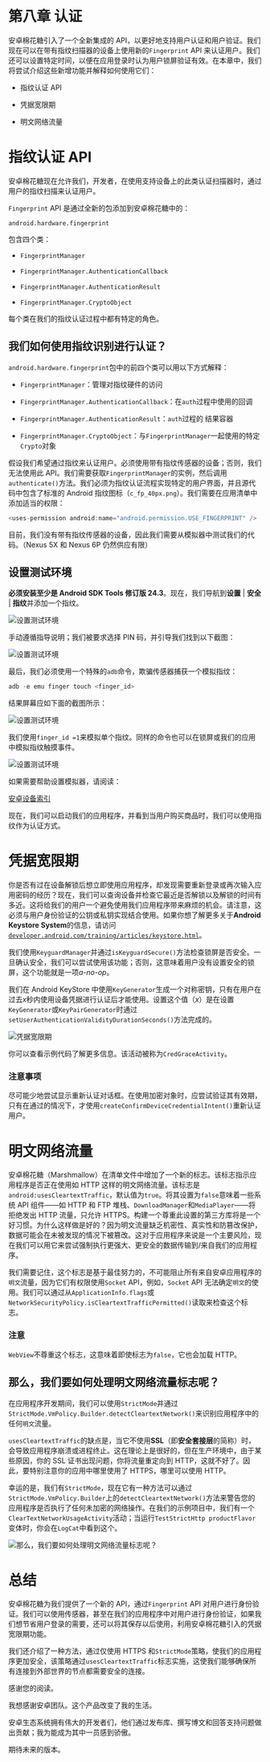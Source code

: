 # 第八章 认证

安卓棉花糖引入了一个全新集成的 API，以更好地支持用户认证和用户验证。我们现在可以在带有指纹扫描器的设备上使用新的`Fingerprint` API 来认证用户。我们还可以设置特定时间，以便在应用登录时认为用户锁屏验证有效。在本章中，我们将尝试介绍这些新增功能并解释如何使用它们：

+   指纹认证 API

+   凭据宽限期

+   明文网络流量

# 指纹认证 API

安卓棉花糖现在允许我们，开发者，在使用支持设备上的此类认证扫描器时，通过用户的指纹扫描来认证用户。

`Fingerprint` API 是通过全新的包添加到安卓棉花糖中的：

`android.hardware.fingerprint`

包含四个类：

+   `FingerprintManager`

+   `FingerprintManager.AuthenticationCallback`

+   `FingerprintManager.AuthenticationResult`

+   `FingerprintManager.CryptoObject`

每个类在我们的指纹认证过程中都有特定的角色。

## 我们如何使用指纹识别进行认证？

`android.hardware.fingerprint`包中的前四个类可以用以下方式解释：

+   `FingerprintManager`：管理对指纹硬件的访问

+   `FingerprintManager.AuthenticationCallback`：在`auth`过程中使用的回调

+   `FingerprintManager.AuthenticationResult`：`auth`过程的 结果容器

+   `FingerprintManager.CryptoObject`：与`FingerprintManager`一起使用的特定`Crypto`对象

假设我们希望通过指纹来认证用户。必须使用带有指纹传感器的设备；否则，我们无法使用此 API。我们需要获取`FingerprintManager`的实例，然后调用`authenticate()`方法。我们必须为指纹认证流程实现特定的用户界面，并且源代码中包含了标准的 Android 指纹图标（`c_fp_40px.png`）。我们需要在应用清单中添加适当的权限：

```kt
<uses-permission android:name="android.permission.USE_FINGERPRINT" />
```

目前，我们没有带有指纹传感器的设备，因此我们需要从模拟器中测试我们的代码。（Nexus 5X 和 Nexus 6P 仍然供应有限）

## 设置测试环境

**必须安装至少是 Android SDK Tools 修订版 24.3**。现在，我们导航到**设置** | **安全** | **指纹**并添加一个指纹。

![设置测试环境](img/00022.jpeg)

手动遵循指导说明；我们被要求选择 PIN 码，并引导我们找到以下截图：

![设置测试环境](img/00023.jpeg)

最后，我们必须使用一个特殊的`adb`命令，欺骗传感器捕获一个模拟指纹：

```kt
adb -e emu finger touch <finger_id>

```

结果屏幕应如下面的截图所示：

![设置测试环境](img/00024.jpeg)

我们使用`finger_id =1`来模拟单个指纹。同样的命令也可以在锁屏或我们的应用中模拟指纹触摸事件。

![设置测试环境](img/00025.jpeg)

如果需要帮助设置模拟器，请阅读：

[安卓设备索引](https://developer.android.com/tools/devices/index.html)

现在，我们可以启动我们的应用程序，并看到当用户购买商品时，我们可以使用指纹作为认证方式。

# 凭据宽限期

你是否有过在设备解锁后想立即使用应用程序，却发现需要重新登录或再次输入应用密码的经历？现在，我们可以查询设备并检查它最近是否解锁以及解锁的时间有多近。这将给我们的用户一个避免使用我们应用程序带来麻烦的机会。请注意，这必须与用户身份验证的公钥或私钥实现结合使用。如果你想了解更多关于**Android Keystore System**的信息，请访问[`developer.android.com/training/articles/keystore.html`](https://developer.android.com/training/articles/keystore.html)。

我们使用`KeyguardManager`并通过`isKeyguardSecure()`方法检查锁屏是否安全。一旦确认安全，我们可以尝试使用该功能；否则，这意味着用户没有设置安全的锁屏，这个功能就是一项*a-no-op*。

我们在 Android KeyStore 中使用`KeyGenerator`生成一个对称密钥，只有在用户在过去*x*秒内使用设备凭据进行认证后才能使用。设置这个值（*x*）是在设置`KeyGenerator`或`KeyPairGenerator`时通过`setUserAuthenticationValidityDurationSeconds()`方法完成的。

![凭据宽限期](img/00026.jpeg)

你可以查看示例代码了解更多信息。该活动被称为`CredGraceActivity`。

### 注意事项

尽可能少地尝试显示重新认证对话框。在使用加密对象时，应尝试验证其有效期，只有在通过的情况下，才使用`createConfirmDeviceCredentialIntent()`重新认证用户。

# 明文网络流量

安卓棉花糖（Marshmallow）在清单文件中增加了一个新的标志。该标志指示应用程序是否正在使用如 HTTP 这样的明文网络流量。该标志是`android:usesCleartextTraffic`，默认值为`true`。将其设置为`false`意味着一些系统 API 组件——如 HTTP 和 FTP 堆栈、`DownloadManager`和`MediaPlayer`——将拒绝发出 HTTP 流量，只允许 HTTPS。构建一个尊重此设置的第三方库将是一个好习惯。为什么这样做是好的？因为明文流量缺乏机密性、真实性和防篡改保护，数据可能会在未被发现的情况下被篡改。这对于应用程序来说是一个主要风险，现在我们可以用它来尝试强制执行更强大、更安全的数据传输到/来自我们的应用程序。

我们需要记住，这个标志是基于最佳努力的，不可能阻止所有来自安卓应用程序的`明文`流量，因为它们有权限使用`Socket` API，例如，`Socket` API 无法确定`明文`的使用。我们可以通过从`ApplicationInfo.flags`或`NetworkSecurityPolicy.isCleartextTrafficPermitted()`读取来检查这个标志。

### 注意

`WebView`不尊重这个标志，这意味着即使标志为`false`，它也会加载 HTTP。

## 那么，我们要如何处理明文网络流量标志呢？

在应用程序开发期间，我们可以使用`StrictMode`并通过`StrictMode.VmPolicy.Builder.detectCleartextNetwork()`来识别应用程序中的任何`明文`流量。

`usesCleartextTraffic`的缺点是，当它不使用**SSL**（即**安全套接层**的简称）时，会导致应用程序崩溃或进程终止。这在理论上是很好的，但在生产环境中，由于某些原因，你的 SSL 证书出现问题，你将流量重定向到 HTTP，这就不好了。因此，要特别注意你的应用中哪里使用了 HTTPS，哪里可以使用 HTTP。

幸运的是，我们有`StrictMode`，现在它有一种方法可以通过`StrictMode.VmPolicy.Builder`上的`detectCleartextNetwork()`方法来警告您的应用程序是否执行了任何未加密的网络操作。在我们的示例项目中，我们有一个`ClearTextNetworkUsageActivity`活动；当运行`TestStrictHttp productFlavor`变体时，你会在`LogCat`中看到这个。

![那么，我们要如何处理明文网络流量标志呢？](img/00027.jpeg)

# 总结

安卓棉花糖为我们提供了一个新的 API，通过`Fingerprint` API 对用户进行身份验证。我们可以使用传感器，甚至在我们的应用程序中对用户进行身份验证，如果我们想节省用户登录的需要，还可以将其保存以后使用，利用安卓棉花糖引入的凭据宽限期功能。

我们还介绍了一种方法，通过仅使用 HTTPS 和`StrictMode`策略，使我们的应用程序更加安全，该策略通过`usesCleartextTraffic`标志实施，这使我们能够确保所有连接到外部世界的节点都需要安全的连接。

感谢您的阅读。

我想感谢安卓团队。这个产品改变了我的生活。

安卓生态系统拥有伟大的开发者们，他们通过发布库、撰写博文和回答支持问题做出贡献；我为能成为其中一员感到骄傲。

期待未来的版本。

